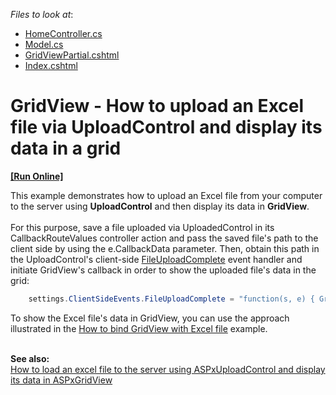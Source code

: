 <!-- default file list -->
*Files to look at*:

* [HomeController.cs](./CS/T449148/Controllers/HomeController.cs)
* [Model.cs](./CS/T449148/Models/Model.cs)
* [GridViewPartial.cshtml](./CS/T449148/Views/Home/GridViewPartial.cshtml)
* [Index.cshtml](./CS/T449148/Views/Home/Index.cshtml)
<!-- default file list end -->
# GridView - How to upload an Excel file via UploadControl and display its data in a grid
<!-- run online -->
**[[Run Online]](https://codecentral.devexpress.com/t449148)**
<!-- run online end -->


<p>This example demonstrates how to upload an Excel file from your computer to the server using <strong>UploadControl</strong> and then display its data in <strong>GridView</strong>.<br><br>For this purpose, save a file uploaded via UploadedControl in its CallbackRouteValues controller action and pass the saved file's path to the client side by using the e.CallbackData parameter. Then, obtain this path in the UploadControl's client-side <a href="https://documentation.devexpress.com/#AspNet/DevExpressWebScriptsASPxClientUploadControl_FileUploadCompletetopic">FileUploadComplete</a> event handler and initiate GridView's callback in order to show the uploaded file's data in the grid:</p>


```cs
    settings.ClientSideEvents.FileUploadComplete = "function(s, e) { GridView1.PerformCallback({ path: e.callbackData}); }";
```


<p>To show the Excel file's data in GridView, you can use the approach illustrated in the <a href="https://www.devexpress.com/Support/Center/p/E4458">How to bind GridView with Excel file</a> example.</p>
<br><strong>See also:</strong><br><a href="https://www.devexpress.com/Support/Center/p/E5199">How to load an excel file to the server using ASPxUploadControl and display its data in ASPxGridView</a>

<br/>


